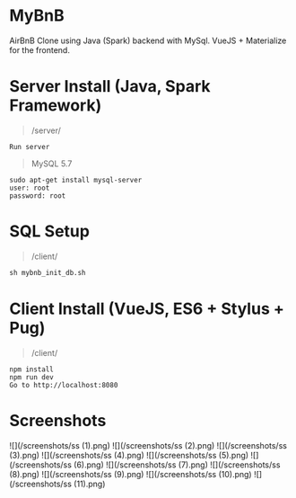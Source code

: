 # MyBnB

AirBnB Clone using Java (Spark) backend with MySql. VueJS + Materialize for the frontend.

# Server Install (Java, Spark Framework)
> /server/

```
Run server
```


> MySQL 5.7

```
sudo apt-get install mysql-server
user: root
password: root
```

# SQL Setup
> /client/

```sql
sh mybnb_init_db.sh
```

# Client Install (VueJS, ES6 + Stylus + Pug)
> /client/

```
npm install
npm run dev
Go to http://localhost:8080
```

# Screenshots

![](/screenshots/ss (1).png)
![](/screenshots/ss (2).png)
![](/screenshots/ss (3).png)
![](/screenshots/ss (4).png)
![](/screenshots/ss (5).png)
![](/screenshots/ss (6).png)
![](/screenshots/ss (7).png)
![](/screenshots/ss (8).png)
![](/screenshots/ss (9).png)
![](/screenshots/ss (10).png)
![](/screenshots/ss (11).png)
